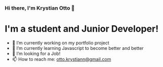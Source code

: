 ### Hi there, I'm Krystian Otto 👋

# I'm a student and Junior Developer!

* 🔭 I’m currently working on my portfolio project
* 🌱 I’m currently learning Javascript to become better and better
* 👯 I’m looking for a Job!
* 📫 How to reach me: otto.krystiann@gmail.com
